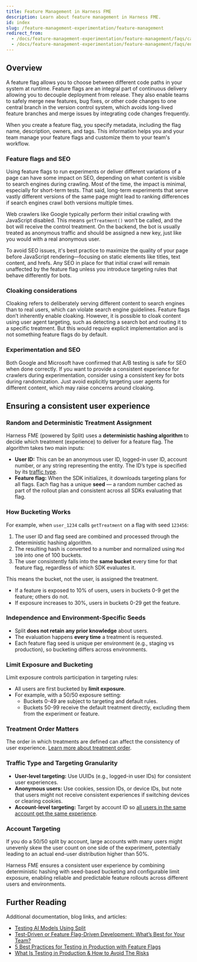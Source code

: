 ```yaml
---
title: Feature Management in Harness FME
description: Learn about feature management in Harness FME.
id: index
slug: /feature-management-experimentation/feature-management
redirect_from:
  - /docs/feature-management-experimentation/feature-management/faqs/cannot-delete-feature-flag-from-ui-even-after-deleting-the-targeting-rules
  - /docs/feature-management-experimentation/feature-management/faqs/ensure-a-consistent-user-experience
---
```


## Overview

A feature flag allows you to choose between different code paths in your system at runtime. Feature flags are an integral part of continuous delivery allowing you to decouple deployment from release. They also enable teams to safely merge new features, bug fixes, or other code changes to one central branch in the version control system, which avoids long-lived feature branches and merge issues by integrating code changes frequently.

When you create a feature flag, you specify metadata, including the flag name, description, owners, and tags. This information helps you and your team manage your feature flags and customize them to your team's workflow.

### Feature flags and SEO

Using feature flags to run experiments or deliver different variations of a page can have some impact on SEO, depending on what content is visible to search engines during crawling. Most of the time, the impact is minimal, especially for short-term tests. That said, long-term experiments that serve vastly different versions of the same page might lead to ranking differences if search engines crawl both versions multiple times.

Web crawlers like Google typically perform their initial crawling with JavaScript disabled. This means `getTreatment()` won’t be called, and the bot will receive the control treatment. On the backend, the bot is usually treated as anonymous traffic and should be assigned a new key, just like you would with a real anonymous user.

To avoid SEO issues, it's best practice to maximize the quality of your page before JavaScript rendering—focusing on static elements like titles, text content, and hrefs. Any SEO in place for that initial crawl will remain unaffected by the feature flag unless you introduce targeting rules that behave differently for bots.

### Cloaking considerations

Cloaking refers to deliberately serving different content to search engines than to real users, which can violate search engine guidelines. Feature flags don’t inherently enable cloaking. However, it is possible to cloak content using user agent targeting, such as detecting a search bot and routing it to a specific treatment. But this would require explicit implementation and is not something feature flags do by default.

### Experimentation and SEO

Both Google and Microsoft have confirmed that A/B testing is safe for SEO when done correctly. If you want to provide a consistent experience for crawlers during experimentation, consider using a consistent key for bots during randomization. Just avoid explicitly targeting user agents for different content, which may raise concerns around cloaking.

## Ensuring a consistent user experience

### Random and Deterministic Treatment Assignment

Harness FME (powered by Split) uses a **deterministic hashing algorithm** to decide which treatment (experience) to deliver for a feature flag. The algorithm takes two main inputs:

- **User ID:** This can be an anonymous user ID, logged-in user ID, account number, or any string representing the entity. The ID’s type is specified by its [traffic type](/docs/feature-management-experimentation/management-and-administration/fme-settings/traffic-types/).
- **Feature flag:** When the SDK initializes, it downloads targeting plans for all flags. Each flag has a unique **seed** — a random number cached as part of the rollout plan and consistent across all SDKs evaluating that flag.

### How Bucketing Works

For example, when `user_1234` calls `getTreatment` on a flag with seed `123456`:

1. The user ID and flag seed are combined and processed through the deterministic hashing algorithm.
2. The resulting hash is converted to a number and normalized using `Mod 100` into one of 100 buckets.
3. The user consistently falls into the **same bucket** every time for that feature flag, regardless of which SDK evaluates it.

This means the bucket, not the user, is assigned the treatment.

- If a feature is exposed to 10% of users, users in buckets 0-9 get the feature; others do not.
- If exposure increases to 30%, users in buckets 0-29 get the feature.

### Independence and Environment-Specific Seeds

- Split **does not retain any prior knowledge** about users.
- The evaluation happens **every time** a treatment is requested.
- Each feature flag seed is unique per environment (e.g., staging vs production), so bucketing differs across environments.

### Limit Exposure and Bucketing

Limit exposure controls participation in targeting rules:

- All users are first bucketed by **limit exposure**.
- For example, with a 50/50 exposure setting:
  - Buckets 0-49 are subject to targeting and default rules.
  - Buckets 50-99 receive the default treatment directly, excluding them from the experiment or feature.

### Treatment Order Matters

The order in which treatments are defined can affect the consistency of user experience. [Learn more about treatment order](/docs/feature-management-experimentation/feature-management/setup/define-feature-flag-treatments-and-targeting#treatment-ordering-and-traffic-distribution).

### Traffic Type and Targeting Granularity

- **User-level targeting:** Use UUIDs (e.g., logged-in user IDs) for consistent user experiences.
- **Anonymous users:** Use cookies, session IDs, or device IDs, but note that users might not receive consistent experiences if switching devices or clearing cookies.
- **Account-level targeting:** Target by account ID so [all users in the same account get the same experience](/docs/feature-management-experimentation/feature-management/manage-flags/targeting-an-account).

### Account Targeting

If you do a 50/50 split by account, large accounts with many users might unevenly skew the user count on one side of the experiment, potentially leading to an actual end-user distribution higher than 50%.

Harness FME ensures a consistent user experience by combining deterministic hashing with seed-based bucketing and configurable limit exposure, enabling reliable and predictable feature rollouts across different users and environments.

## Further Reading

Additional documentation, blog links, and articles:

- [Testing AI Models Using Split](https://www.harness.io/blog/testing-ai-models-using-split)
- [Test-Driven or Feature Flag-Driven Development: What’s Best for Your Team?](https://www.harness.io/blog/test-driven-or-feature-flag-driven-development-whats-best-for-your-team)
- [5 Best Practices for Testing in Production with Feature Flags](https://www.harness.io/blog/feature-flags-test-in-production)
- [What Is Testing in Production & How to Avoid The Risks](https://www.harness.io/blog/testing-in-production)